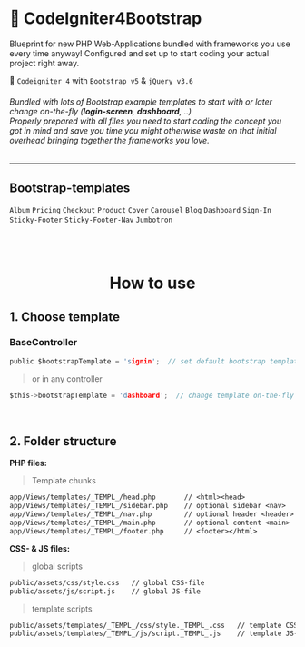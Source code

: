 # :beginner: CodeIgniter4Bootstrap

Blueprint for new PHP Web-Applications bundled with frameworks you use every time anyway! Configured and set up to start coding your actual project right away.

:abacus: `Codeigniter 4` with `Bootstrap v5` & `jQuery v3.6`

###### Bundled with lots of Bootstrap example templates to start with or later change on-the-fly (**login-screen**, **dashboard**, ..) <br>Properly prepared with all files you need to start coding the concept you got in mind and save you time you might otherwise waste on that initial overhead bringing together the frameworks you love.

---------

## Bootstrap-templates

 `Album` `Pricing` `Checkout` `Product` `Cover` `Carousel` `Blog` `Dashboard` `Sign-In` `Sticky-Footer` `Sticky-Footer-Nav` `Jumbotron`

<br><br>

<h1 align="center">How to use</h1>


## 1. Choose template

### BaseController
```c
public $bootstrapTemplate = 'signin';  // set default bootstrap template
```
> or in any controller
```c
$this->bootstrapTemplate = 'dashboard';  // change template on-the-fly
```
<br>

## 2. Folder structure

**PHP files:**
> Template chunks
```lex
app/Views/templates/_TEMPL_/head.php       // <html><head>
app/Views/templates/_TEMPL_/sidebar.php    // optional sidebar <nav>
app/Views/templates/_TEMPL_/nav.php        // optional header <header>
app/Views/templates/_TEMPL_/main.php       // optional content <main>
app/Views/templates/_TEMPL_/footer.php     // <footer></html>
```

**CSS- & JS files:**
> global scripts
```lex
public/assets/css/style.css   // global CSS-file
public/assets/js/script.js    // global JS-file
```
> template scripts
```lex
public/assets/templates/_TEMPL_/css/style._TEMPL_.css   // template CSS-file
public/assets/templates/_TEMPL_/js/script._TEMPL_.js    // template JS-file
```

<h1 align="center"> </h1>



